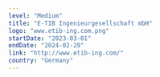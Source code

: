 ```yaml
---
level: "Medium"
title: "E-TIB Ingenieurgesellschaft mbH"
logo: "www.etib-ing.com.png"
startDate: "2023-03-01"
endDate: "2024-02-29"
link: "http://www.etib-ing.com/"
country: "Germany"
---
```

